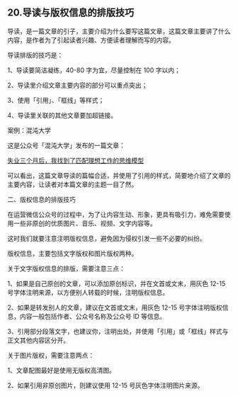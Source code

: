 ## 20.导读与版权信息的排版技巧
导读，是一篇文章的引子，主要介绍为什么要写这篇文章，这篇文章主要讲了什么内容，是作者为了引起读者兴趣、方便读者理解而写的内容。


导读排版的技巧是：


1、导读要简洁凝练，40-80 字为宜，尽量控制在 100 字以内；


2、导读里介绍文章主要内容的部分可以重点突出；


3、使用「引用」、「框线」等样式；


4、导读里关联的其他文章要加超链接。


案例：混沌大学


这是公众号「混沌大学」发布的一篇文章：


[失业三个月后，我找到了匹配理想工作的思维模型](https://mp.weixin.qq.com/s/lrOai9lg196lwPAlQeQWFg)


可以看出，这篇文章导读的篇幅合适，并使用了引用的样式，简要地介绍了文章的主要内容，让读者对本篇文章的主题一目了然。


二、版权信息的排版技巧


在运营微信公众号的过程中，为了让内容生动、形象，更具有吸引力，难免需要使用一些非原创的优质图片、音乐、视频、文字内容等。


这时我们就要注意注明版权信息，避免因为侵权引发一些不必要的纠纷。


版权信息，主要包括文字版权和图片版权两种。


关于文字版权信息的排版，需要注意三点：


1、如果是自己原创的文章，可以添加原创标识，并在文首或文末，用灰色 12-15 号字体注明来源，以方便别人转载的时候，注明版权信息。


2、如果是转发别人的文章，建议在文首或文末，用灰色 12-15 号字体注明版权信息，内容一般包括作者、公众号名称及公众号 ID 等信息。


3、引用部分段落文字，也建议你，注明出处，并使用「引用」或「框线」样式与正文其他内容区分开。


关于图片版权，需要注意两点：


1、文章配图最好是使用无版权高清图。


2、如果引用非原创图片，则建议使用 12-15 号灰色字体注明图片来源。

